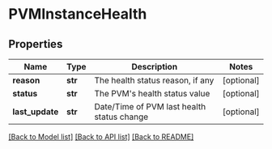# PVMInstanceHealth

## Properties
Name | Type | Description | Notes
------------ | ------------- | ------------- | -------------
**reason** | **str** | The health status reason, if any | [optional] 
**status** | **str** | The PVM&#39;s health status value | [optional] 
**last_update** | **str** | Date/Time of PVM last health status change | [optional] 

[[Back to Model list]](../README.md#documentation-for-models) [[Back to API list]](../README.md#documentation-for-api-endpoints) [[Back to README]](../README.md)


